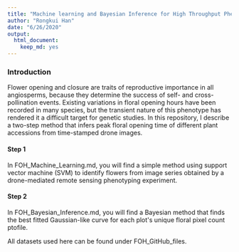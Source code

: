 ```yaml
---
title: "Machine learning and Bayesian Inference for High Throughput Phenotyping of Floral Opening Time"
author: "Rongkui Han"
date: "6/26/2020"
output: 
  html_document: 
    keep_md: yes
---
```


### Introduction

Flower opening and closure are traits of reproductive importance in all angiosperms, because they determine the success of self- and cross-pollination events. Existing variations in floral opening hours have been recorded in many species, but the transient nature of this phenotype has rendered it a difficult target for genetic studies. In this repository, I describe a two-step method that infers peak floral opening time of different plant accessions from time-stamped drone images.

#### Step 1

In FOH_Machine_Learning.md, you will find a simple method using support vector machine (SVM) to identify flowers from image series obtained by a drone-mediated remote sensing phenotyping experiment.

#### Step 2

In FOH_Bayesian_Inference.md, you will find a Bayesian method that finds the best fitted Gaussian-like curve for each plot's unique floral pixel count ptofile.

All datasets used here can be found under FOH_GitHub_files. 

